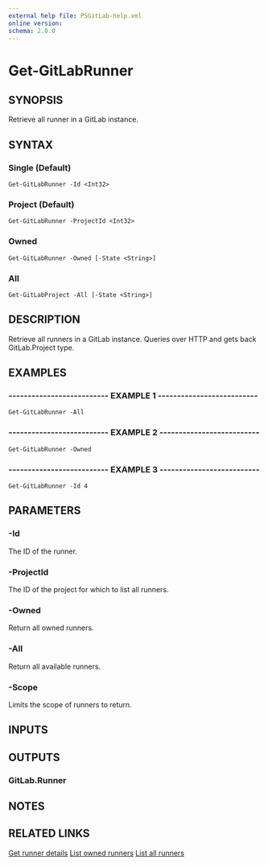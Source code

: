 ```yaml
---
external help file: PSGitLab-help.xml
online version: 
schema: 2.0.0
---
```


# Get-GitLabRunner

## SYNOPSIS
Retrieve all runner in a GitLab instance.

## SYNTAX

### Single (Default)
```
Get-GitLabRunner -Id <Int32>
```

### Project (Default)
```
Get-GitLabRunner -ProjectId <Int32>
```

### Owned
```
Get-GitLabRunner -Owned [-State <String>]
```

### All
```
Get-GitLabProject -All [-State <String>]
```

## DESCRIPTION
Retrieve all runners in a GitLab instance.
Queries over HTTP and gets back GitLab.Project type.

## EXAMPLES

### -------------------------- EXAMPLE 1 --------------------------
```
Get-GitLabRunner -All
```

### -------------------------- EXAMPLE 2 --------------------------
```
Get-GitLabRunner -Owned
```

### -------------------------- EXAMPLE 3 --------------------------
```
Get-GitLabRunner -Id 4
```

## PARAMETERS

### -Id
The ID of the runner.

### -ProjectId
The ID of the project for which to list all runners.

### -Owned
Return all owned runners.

### -All
Return all available runners.

### -Scope
Limits the scope of runners to return.

## INPUTS

## OUTPUTS

### GitLab.Runner

## NOTES

## RELATED LINKS
[Get runner details](https://docs.gitlab.com/ce/api/runners.html#get-runner-s-details)
[List owned runners](https://docs.gitlab.com/ce/api/runners.html#list-owned-runners)
[List all runners](https://docs.gitlab.com/ce/api/runners.html#list-all-runners)
